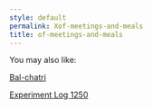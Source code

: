 ```yaml
---
style: default
permalink: Xof-meetings-and-meals
title: of-meetings-and-meals
---
```

You may also like:

[Bal-chatri](http://scp-wiki.net/bal-chatri)

[Experiment Log 1250](http://scp-wiki.net/experiment-log-1250)
